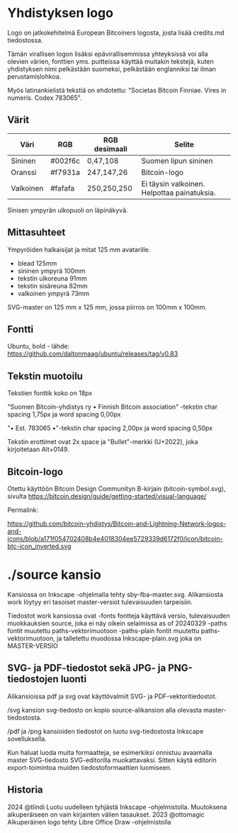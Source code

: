 # Yhdistyksen logo

Logo on jatkokehitelmä European Bitcoiners logosta, josta lisää credits.md tiedostossa.

Tämän virallisen logon lisäksi epävirallisemmissa yhteyksissä voi alla olevien 
värien, fonttien yms. puitteissa käyttää muitakin tekstejä, kuten yhdistyksen 
nimi pelkästään suomeksi, pelkästään englanniksi tai ilman perustamislohkoa.

Myös latinankielistä tekstiä on ehdotettu: 
 "Societas Bitcoin Finniae. Vires in numeris. Codex 783065".

## Värit

| Väri      | RGB     |RGB desimaali| Selite                                      |
|-----------|---------|-------------|---------------------------------------------|
| Sininen   | #002f6c |    0,47,108 | Suomen lipun sininen                        |
| Oranssi   | #f7931a |  247,147,26 | Bitcoin-logo                                |
| Valkoinen | #fafafa | 250,250,250 | Ei täysin valkoinen. Helpottaa painatuksia. |

Sinisen ympyrän ulkopuoli on läpinäkyvä.

## Mittasuhteet

Ympyröiden halkaisijat ja mitat 125 mm avatarille.
- blead             125mm
- sininen ympyrä   	100mm
- tekstin ulkoreuna  91mm 
- tekstin sisäreuna  82mm
- valkoinen ympyrä   73mm

SVG-master on 125 mm x 125 mm, jossa piirros on 100mm x 100mm.

## Fontti

Ubuntu, bold - lähde: https://github.com/daltonmaag/ubuntu/releases/tag/v0.83

## Tekstin muotoilu

Tekstien fonttik koko on 18px

"Suomen Bitcoin-yhdistys ry  •  Finnish Bitcoin association" -tekstin 
char spacing 1,75px ja word spacing 0,00px

"•  Est. 783065  •"-tekstin 
char spacing 2,00px ja word spacing 0,50px

Tekstin erottimet ovat 2x space ja "Bullet"-merkki (U+2022), joka kirjoitetaan Alt+0149.

## Bitcoin-logo

Otettu käyttöön Bitcoin Design Communityn B-kirjain (bitcoin-symbol.svg), sivulta
https://bitcoin.design/guide/getting-started/visual-language/

Permalink:

https://github.com/bitcoin-yhdistys/Bitcoin-and-Lightning-Network-logos-and-icons/blob/a171f054702408b4e4018304ee5729339d6172f0/icon/bitcoin-btc-icon_inverted.svg

# ./source kansio

Kansiossa on Inkscape -ohjelmalla tehty sby-fba-master.svg.
Alikansiosta work löytyy eri tasoiset master-versiot tulevaisuuden tarpeisiin.

Tiedostot work kansiossa ovat
-fonts          fontteja käyttävä versio, tulevaisuuden muokkauksien source, joka ei näy oikein selaimissa as of 20240329
-paths          fontit muutettu paths-vektorimuotoon
-paths-plain    fontit muutettu paths-vektorimuotoon, ja talletettu muodossa Inkscape-plain.svg joka on MASTER-VERSIO

## SVG- ja PDF-tiedostot sekä JPG- ja PNG-tiedostojen luonti

Alikansioissa pdf ja svg ovat käyttövalmiit SVG- ja PDF-vektoritiedostot. 

/svg kansion svg-tiedosto on kopio source-alikansion alla olevasta master-tiedostosta.

/pdf ja /png kansioiden tiedostot on luotu svg-tiedostosta Inkscape sovelluksella.

Kun haluat luoda muita formaatteja, se esimerkiksi onnistuu avaamalla master SVG-tiedosto 
SVG-editorilla muokattavaksi. Sitten käytä editorin export-toimintoa muiden tiedostoformaattien 
luomiseen.

## Historia 

2024 @tlindi
Luotu uudelleen tyhjästä Inkscape -ohjelmistolla.
Muutoksena alkuperäiseen on vain kirjainten välien tasaukset.
2023 @ottomagic
Alkuperäinen logo tehty Libre Office Draw -ohjelmistolla